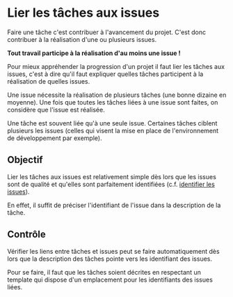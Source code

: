 Lier les tâches aux issues
==========================

Faire une tâche c'est contribuer à l'avancement du projet. C'est donc contribuer à la réalisation d'une ou plusieurs issues.

**Tout travail participe à la réalisation d'au moins une issue !**

Pour mieux appréhender la progression d'un projet il faut lier les tâches aux issues, c'est à dire qu'il faut expliquer quelles tâches participent à la réalisation de quelles issues.

Une issue nécessite la réalisation de plusieurs tâches (une bonne dizaine en moyenne). Une fois que toutes les tâches liées à une issue sont faites, on considère que l'issue est réalisée.

Une tâche est souvent liée qu'à une seule issue. Certaines tâches ciblent plusieurs les issues (celles qui visent la mise en place de l'environnement de développement par exemple).

Objectif
--------

Lier les tâches aux issues est relativement simple dès lors que les issues sont de qualité et qu'elles sont parfaitement identifiées (c.f. [identifier les issues](../issue/identifier.md)). 

En effet, il suffit de préciser l'identifiant de l'issue dans la description de la tâche.

Contrôle
--------

Vérifier les liens entre tâches et issues peut se faire automatiquement dès lors que la description des tâches pointe vers les identifiant des issues.

Pour se faire, il faut que les tâches soient décrites en respectant un template qui dispose d'un emplacement pour les identifiants des issues liées.
